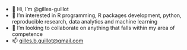 - 👋 Hi, I’m @gilles-guillot
- 👀 I’m interested in R programming, R packages development, python, reproducible research, data analytics and machine learning
- 💞️ I’m looking to collaborate on anything that falls within my area of competence
- 📫 gilles.b.guillot@gmail.com

<!---
gilles-guillot/gilles-guillot is a ✨ special ✨ repository because its `README.md` (this file) appears on your GitHub profile.
You can click the Preview link to take a look at your changes.
--->
